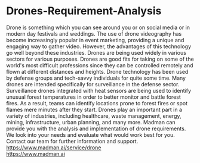 # Drones-Requirement-Analysis
Drone is something which you can see around you or on social media or in modern day festivals and weddings. The use of drone videography has become increasingly popular in event marketing, providing a unique and engaging way to gather video. However, the advantages of this technology go well beyond these industries. Drones are being used widely in various sectors for various purposes.  Drones are good fits for taking on some of the world's most difficult professions since they can be controlled remotely and flown at different distances and heights. Drone technology has been used by defense groups and tech-savvy individuals for quite some time. Many drones are intended specifically for surveillance in the defense sector. Surveillance drones integrated with heat sensors are being used to identify unusual forest temperatures in order to better monitor and battle forest fires. As a result, teams can identify locations prone to forest fires or spot flames mere minutes after they start. Drones play an important part in a variety of industries, including healthcare, waste management, energy, mining, infrastructure, urban planning, and many more. Madman can provide you with the analysis and implementation of drone requirements. We look into your needs and evaluate what would work best for you. Contact our team for further information and support.
https://www.madman.ai/service/drone        
https://www.madman.ai
